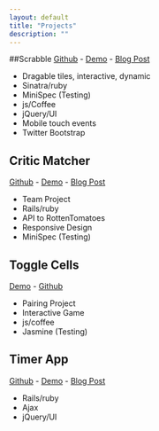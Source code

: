 ```yaml
---
layout: default
title: "Projects"
description: ""
---
```


##Scrabble
[Github](https://github.com/zeisler/sinatra-scrabble) -
[Demo](http://scrabble-game.herokuapp.com/) -
[Blog Post](/2013/07/08/scrabble.html)
* Dragable tiles, interactive, dynamic
* Sinatra/ruby
* MiniSpec (Testing)
* js/Coffee
* jQuery/UI
* Mobile touch events
* Twitter Bootstrap

## Critic Matcher
[Github](https://github.com/ShaneDelmore/critic_critic) -
[Demo](http://critic-critic.herokuapp.com/) -
[Blog Post](http://localhost:4000/2013/07/05/critic-matcher.html)
* Team Project
* Rails/ruby
* API to RottenTomatoes
* Responsive Design
* MiniSpec (Testing)

## Toggle Cells
[Demo](http://dustinzeisler.com/ToggleCells/) -
[Github](https://github.com/ShaneDelmore/ToggleCells)
* Pairing Project
* Interactive Game
* js/coffee
* Jasmine (Testing)

## Timer App
[Github](https://github.com/zeisler/timer) -
 [Demo](http://serene-sands-7788.herokuapp.com/) -
 [Blog Post](/2013/03/19/timer-app.html)
* Rails/ruby
* Ajax
* jQuery/UI
